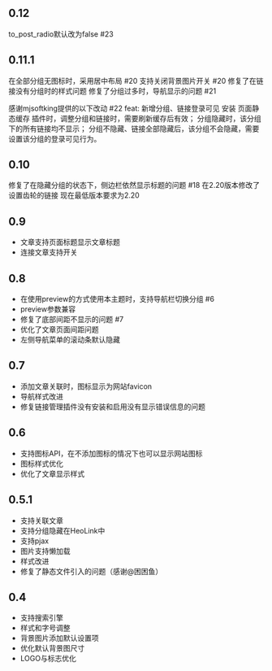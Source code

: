 ## 0.12
to_post_radio默认改为false #23

## 0.11.1
在全部分组无图标时，采用居中布局 #20
支持关闭背景图片开关 #20
修复了在链接没有分组时的样式问题
修复了分组过多时，导航显示的问题 #21

感谢mjsoftking提供的以下改动 #22
feat: 新增分组、链接登录可见
安装 页面静态缓存 插件时，调整分组和链接时，需要刷新缓存后有效；
分组隐藏时，该分组下的所有链接均不显示；
分组不隐藏、链接全部隐藏后，该分组不会隐藏，需要设置该分组的登录可见行为。

## 0.10
修复了在隐藏分组的状态下，侧边栏依然显示标题的问题 #18
在2.20版本修改了设置齿轮的链接
现在最低版本要求为2.20

## 0.9
- 文章支持页面标题显示文章标题
- 连接文章支持开关

## 0.8
- 在使用preview的方式使用本主题时，支持导航栏切换分组 #6
- preview参数兼容
- 修复了底部间距不显示的问题 #7
- 优化了文章页面间距问题
- 左侧导航菜单的滚动条默认隐藏

## 0.7

- 添加文章关联时，图标显示为网站favicon
- 导航样式改进
- 修复链接管理插件没有安装和启用没有显示错误信息的问题

## 0.6

- 支持图标API，在不添加图标的情况下也可以显示网站图标
- 图标样式优化
- 优化了文章显示样式

## 0.5.1

- 支持关联文章
- 支持分组隐藏在HeoLink中
- 支持pjax
- 图片支持懒加载
- 样式改进
- 修复了静态文件引入的问题（感谢@困困鱼）

## 0.4

- 支持搜索引擎
- 样式和字号调整
- 背景图片添加默认设置项
- 优化默认背景图尺寸
- LOGO与标志优化